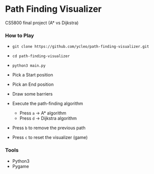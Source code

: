 # Path Finding Visualizer
CS5800 final project (A* vs Dijkstra) 

### How to Play
- `git clone https://github.com/ycleo/path-finding-visualizer.git`
- `cd path-finding-visualizer`
- `python3 main.py`
- Pick a Start position
- Pick an End position
- Draw some barriers
- Execute the path-finding algorithm
  - Press `a` -> A* algorithm
  - Press `d` -> Dijkstra algorithm
  
- Press `b` to remove the previous path
- Press `c` to reset the visualizer (game)

### Tools
- Python3
- Pygame

